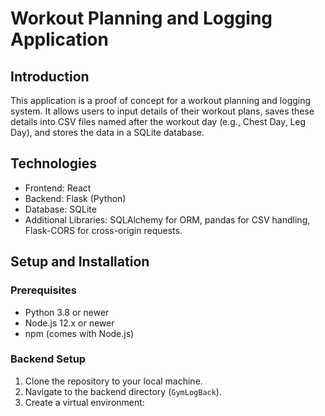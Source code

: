 # Workout Planning and Logging Application

## Introduction
This application is a proof of concept for a workout planning and logging system. It allows users to input details of their workout plans, saves these details into CSV files named after the workout day (e.g., Chest Day, Leg Day), and stores the data in a SQLite database.

## Technologies
- Frontend: React
- Backend: Flask (Python)
- Database: SQLite
- Additional Libraries: SQLAlchemy for ORM, pandas for CSV handling, Flask-CORS for cross-origin requests.

## Setup and Installation

### Prerequisites
- Python 3.8 or newer
- Node.js 12.x or newer
- npm (comes with Node.js)

### Backend Setup

1. Clone the repository to your local machine.
2. Navigate to the backend directory (`GymLogBack`).
3. Create a virtual environment:
